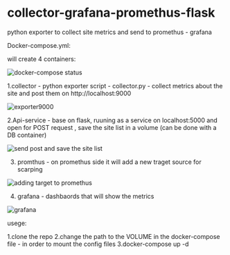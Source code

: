 # collector-grafana-promethus-flask
python exporter to collect site metrics and send to promethus - grafana


Docker-compose.yml:

will create 4 containers:

![docker-compose status](https://user-images.githubusercontent.com/22144148/113360414-6d94c600-9352-11eb-815e-477fd092e716.jpg)


1.collector - python exporter script - collector.py  - collect metrics about the site and post them on http://localhost:9000

![exporter9000](https://user-images.githubusercontent.com/22144148/113360114-d0399200-9351-11eb-8842-d004255c6aa8.jpg)


2.Api-service - base on flask, ruuning as a service on localhost:5000 and open for POST request , save the site list in a volume (can be done with a DB container)

![send post and save the site list](https://user-images.githubusercontent.com/22144148/113360349-49d18000-9352-11eb-9971-e8493118bb18.jpg)


3. promthus - on promethus side it will add a new traget source for scarping

![adding target to promethus](https://user-images.githubusercontent.com/22144148/113360170-ec3d3380-9351-11eb-81bf-57d28a1230bd.jpg)


4. grafana - dashbaords that will show the metrics

![grafana](https://user-images.githubusercontent.com/22144148/113360531-a03ebe80-9352-11eb-84ff-290f26bc3a8d.jpg)

usege:

1.clone the repo
2.change the path to the VOLUME in the docker-compose file - in order to mount the config files
3.docker-compose up -d

